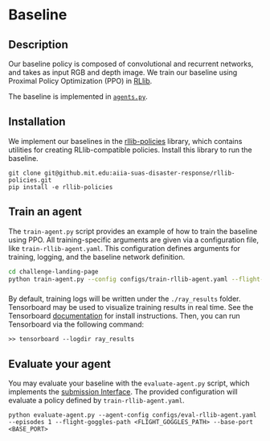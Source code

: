 # Baseline

## Description

Our baseline policy is composed of convolutional and recurrent networks, and takes as input RGB and depth image. We train our baseline using Proximal Policy Optimization (PPO) in [RLlib](https://docs.ray.io/en/latest/rllib/index.html).

The baseline is implemented in [`agents.py`]().


## Installation

We implement our baselines in the [rllib-policies](https://github.mit.edu/aiia-suas-disaster-response/rllib-policies) library, which contains utilities for creating RLlib-compatible policies. 
Install this library to run the baseline.

```
git clone git@github.mit.edu:aiia-suas-disaster-response/rllib-policies.git
pip install -e rllib-policies
```

## Train an agent

The `train-agent.py` script provides an example of how to train the baseline using PPO. 
All training-specific arguments are given via a configuration file, like `train-rllib-agent.yaml`. This configuration defines arguments for training, logging, and the baseline network definition.

```sh
cd challenge-landing-page
python train-agent.py --config configs/train-rllib-agent.yaml --flight-goggles-path <FLIGHT_GOGGLES_PATH> --base-port <BASE_PORT>
```

### 
By default, training logs will be written under the `./ray_results` folder. Tensorboard may be used to visualize training results in real time. See the Tensorboard [documentation](https://www.tensorflow.org/install) for install instructions. Then, you can run Tensorboard via the following command:

```
>> tensorboard --logdir ray_results
```



## Evaluate your agent

You may evaluate your baseline with the `evaluate-agent.py` script, which implements the [submission Interface](../README.md#submitting-a-policy).
The provided configuration will evaluate a policy defined by `train-rllib-agent.yaml`.

```
python evaluate-agent.py --agent-config configs/eval-rllib-agent.yaml --episodes 1 --flight-goggles-path <FLIGHT_GOGGLES_PATH> --base-port <BASE_PORT>
```
